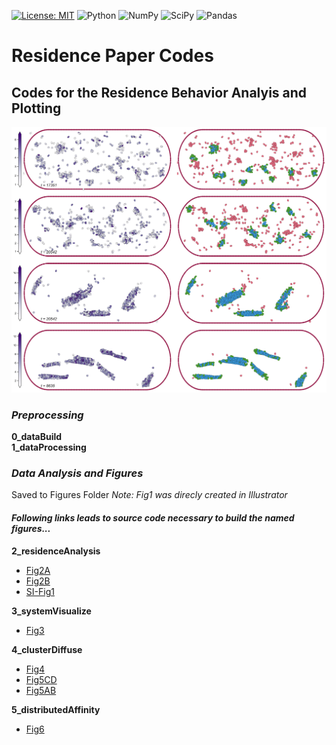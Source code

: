 [![License: MIT](https://img.shields.io/badge/License-MIT-yellow.svg)](https://opensource.org/licenses/MIT)
![Python](https://img.shields.io/badge/python-3670A0?style=for-the-badge&logo=python&logoColor=ffdd54)
![NumPy](https://img.shields.io/badge/numpy-%23013243.svg?style=for-the-badge&logo=numpy&logoColor=white)
![SciPy](https://img.shields.io/badge/SciPy-%230C55A5.svg?style=for-the-badge&logo=scipy&logoColor=%white)
![Pandas](https://img.shields.io/badge/pandas-%23150458.svg?style=for-the-badge&logo=pandas&logoColor=white)

# Residence Paper Codes

## **Codes for the Residence Behavior Analyis and Plotting**   


![CLusters and Residences](.github/from_fig5.png)

### ***Preprocessing***   

**0_dataBuild**    
**1_dataProcessing**    

### ***Data Analysis and Figures***

Saved to Figures Folder
*Note: Fig1 was direcly created in Illustrator*

#### *Following links leads to source code necessary to build the named figures...*   

**2_residenceAnalysis** 

* [Fig2A](2_residenceAnalysis/full_residence_scatter_multi_fit.py)
* [Fig2B](2_residenceAnalysis/residuals_boxplot.py)
* [SI-Fig1](2_residenceAnalysis/fullresidence_scatters.py)

**3_systemVisualize**  

* [Fig3](3_systemVisualize/system_visualize.py)

**4_clusterDiffuse**

* [Fig4](4_clusterDiffuse/diffuse_analysis.py)
* [Fig5CD](4_clusterDiffuse/surface_analysis.py)
* [Fig5AB](4_clusterDiffuse/surface_visualize.py)

**5_distributedAffinity** 

* [Fig6](5_distributedAffinity/dist.py)
